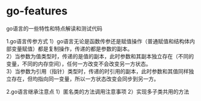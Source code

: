 # go-features
go语言的一些特性和特点解读和测试代码

1.go语言传参方式
  1）go语言无论是函数传参还是赋值操作（普通赋值和结构体内部变量赋值）都是复制操作，传递的都是参数的副本。    
  2）当参数为值类型时，传递的是值的副本，此时参数和其副本独立存在（不同的变量，不同的内存空间），任何一方改变不会改变另一方状态。     
  3）当参数为引用（指针）类型时，传递的时引用的副本，此时参数和其值同样独立存在，但均指向同一变量，所以一方状态改变会同步到另一方。    
  
2.go语言继承注意点
  1）匿名类的方法调用注意事项
  2）实现多子类共用的方法
  
  
